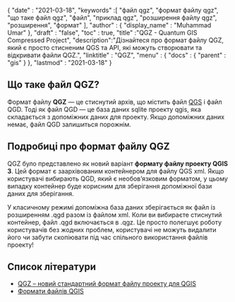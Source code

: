 {
  "date" : "2021-03-18",
  "keywords" :[ "файл qgz", "формат файлу qgz", "що таке файл qgz", "файл", "приклад qgz", "розширення файлу qgz", "розширення", "формат" ],
  "author" : {
    "display_name" : "Muhammad Umar"
},
  "draft" : "false",
  "toc" : true,
  "title" :"QGZ - Quantum GIS Compressed Project",
  "description":"Дізнайтеся про формат файлу QGZ, який є просто стисненим QGS та API, які можуть створювати та відкривати файли QGZ.",
  "linktitle" : "QGZ",
  "menu" : {
    "docs" : {
      "parent" : "gis"
}
},
  "lastmod" : "2021-03-18"
}

## Що таке файл QGZ?

Формат файлу **QGZ** — це стиснутий архів, що містить файл [QGS](/gis/qgs/) і файл QGD. Тоді як файл QGD — це база даних sqlite проекту qgis, яка складається з допоміжних даних для проекту. Якщо допоміжних даних немає, файл QGD залишиться порожнім.

## Подробиці про формат файлу QGZ

QGZ було представлено як новий варіант **формату файлу проекту QGIS 3**. Цей формат є заархівованим контейнером для файлу QGS xml. Якщо користувачі вибирають QGD, який є необов’язковим форматом, у цьому випадку контейнер буде корисним для зберігання допоміжної бази даних для зберігання.

У класичному режимі допоміжна база даних зберігається як файл із розширенням .qgd разом із файлом xml. Коли ви вибираєте стиснутий контейнер, файл .qgd включається в .qgz. Це просто полегшує роботу користувачів без жодних проблем, користувачі не можуть видалити його чи забути скопіювати під час спільного використання файлів проекту!


## Список літератури

* [QGZ – новий стандартний формат файлу проекту для QGIS](https://oslandia.com/en/2018/06/01/qgz-a-new-default-project-file-format-for-qgis/)
* [Формати файлів QGIS](https://docs.qgis.org/3.16/en/docs/user_manual/appendices/qgis_file_formats.html)

